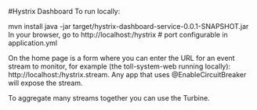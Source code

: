 #Hystrix Dashboard
To run locally:

mvn install
java -jar target/hystrix-dashboard-service-0.0.1-SNAPSHOT.jar
In your browser, go to http://localhost:<port>/hystrix # port configurable in application.yml

On the home page is a form where you can enter the URL for an event stream to monitor, for example (the toll-system-web running locally): http://localhost:<port>/hystrix.stream. Any app that uses @EnableCircuitBreaker will expose the stream.

To aggregate many streams together you can use the Turbine.